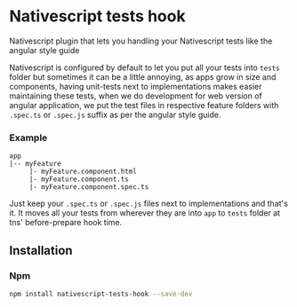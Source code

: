 # Nativescript tests hook
Nativescript plugin that lets you handling your Nativescript tests like the angular style guide

Nativescript is configured by default to let you put all your tests into `tests` folder but sometimes it can be a little annoying, as apps grow in size and components, having unit-tests next to implementations makes easier maintaining these tests, when we do development for web version of angular application, we put the test files in respective feature folders with `.spec.ts` or `.spec.js` suffix as per the angular style guide.

### Example
~~~
app
|-- myFeature
     |- myFeature.component.html
     |- myFeature.component.ts
     |- myFeature.component.spec.ts
~~~

Just keep your `.spec.ts` or `.spec.js` files next to implementations and that's it. It moves all your tests from wherever they are into `app` to `tests` folder at tns' before-prepare hook time.

## Installation

### Npm

```bash
npm install nativescript-tests-hook --save-dev
```
